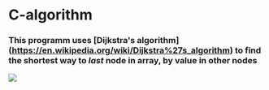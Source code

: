 # C-algorithm
### This programm uses [Dijkstra's algorithm] (https://en.wikipedia.org/wiki/Dijkstra%27s_algorithm) to find the shortest way to *last* node in array, by value in other nodes
![](https://en.wikipedia.org/wiki/Dijkstra's_algorithm#/media/File:Dijkstra_Animation.gif)